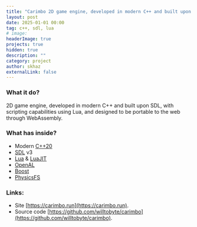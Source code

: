 ```yaml
---
title: "Carimbo 2D game engine, developed in modern C++ and built upon SDL, with scripting capabilities using Lua"
layout: post
date: 2025-01-01 00:00
tag: c++, sdl, lua
# image:
headerImage: true
projects: true
hidden: true
description: ""
category: project
author: skhaz
externalLink: false
---
```


### What it do?

2D game engine, developed in modern C++ and built upon SDL, with scripting capabilities using Lua, and designed to be portable to the web through WebAssembly.

### What has inside?

-   Modern [C++20](https://en.cppreference.com/w/cpp/20)
-   [SDL](https://libsdl.org/) v3
-   [Lua](https://lua.org) & [LuaJIT](https://luajit.org)
-   [OpenAL](https://www.openal.org)
-   [Boost](https://www.boost.org)
-   [PhysicsFS](https://icculus.org/physfs/)

### Links:

-   Site [https://carimbo.run](https://carimbo.run).
-   Source code [https://github.com/willtobyte/carimbo](https://github.com/willtobyte/carimbo).
